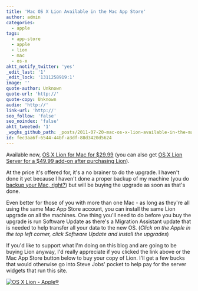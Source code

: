 ```yaml
---
title: 'Mac OS X Lion Available in the Mac App Store'
author: admin
categories:
  - apple
tags:
  - app-store
  - apple
  - lion
  - mac
  - os-x
aktt_notify_twitter: 'yes'
_edit_last: '1'
_edit_lock: '1311258919:1'
image: ''
quote-author: Unknown
quote-url: 'http://'
quote-copy: Unknown
audio: 'http://'
link-url: 'http://'
seo_follow: 'false'
seo_noindex: 'false'
aktt_tweeted: '1'
_wpghs_github_path: _posts/2011-07-20-mac-os-x-lion-available-in-the-mac-app-store.md
id: fec3aa6f-6544-44bf-a3df-88d3420d5624
---
```

<p>Available now, <a href="http://click.linksynergy.com/fs-bin/stat?id=6PFrOqNV4B8&offerid=146261&type=3&subid=0&tmpid=1826&RD_PARM1=http%253A%252F%252Fitunes.apple.com%252Fca%252Fapp%252Fos-x-lion%252Fid444303913%253Fmt%253D12%2526uo%253D4%2526partnerId%253D30" target="itunes_store">OS X Lion for Mac for $29.99</a> (you can also get <a href="http://click.linksynergy.com/fs-bin/stat?id=6PFrOqNV4B8&offerid=146261&type=3&subid=0&tmpid=1826&RD_PARM1=http%253A%252F%252Fitunes.apple.com%252Fca%252Fapp%252Fos-x-lion-server%252Fid444376097%253Fmt%253D12%2526uo%253D4%2526partnerId%253D30" target="itunes_store">OS X Lion Server for a $49.99 add-on after purchasing Lion</a>).</p>
<p>At the price it's offered for, it's a no brainer to do the upgrade. I haven't done it yet because I haven't done a proper backup of my machine (you do <a href="https://chrisenns.com/2011/04/06/backup/">backup your Mac, right?</a>) but will be buying the upgrade as soon as that's done.</p>
<p>Even better for those of you with more than one Mac - as long as they're all using the same Mac App Store account, you can install the same Lion upgrade on all the machines. One thing you'll need to do before you buy the upgrade is run Software Update as there's a Migration Assistant update that is needed to help transfer all your data to the new OS. (<em>Click on the Apple in the top left corner, click Software Update and install the upgrades</em>)</p>
<p>If you'd like to support what I'm doing on this blog and are going to be buying Lion anyway, I'd really appreciate if you clicked the link above or the Mac App Store button below to buy your copy of Lion. I'll get a few bucks that would otherwise go into Steve Jobs' pocket to help pay for the server widgets that run this site.</p>
<p><a href="http://click.linksynergy.com/fs-bin/stat?id=6PFrOqNV4B8&offerid=146261&type=3&subid=0&tmpid=1826&RD_PARM1=http%253A%252F%252Fitunes.apple.com%252Fca%252Fapp%252Fos-x-lion%252Fid444303913%253Fmt%253D12%2526uo%253D4%2526partnerId%253D30" target="itunes_store"><img src="http://ax.phobos.apple.com.edgesuite.net/images/web/linkmaker/badge_macappstore-lrg.gif" alt="OS X Lion - Apple®" style="border: 0;"/></a></p>
